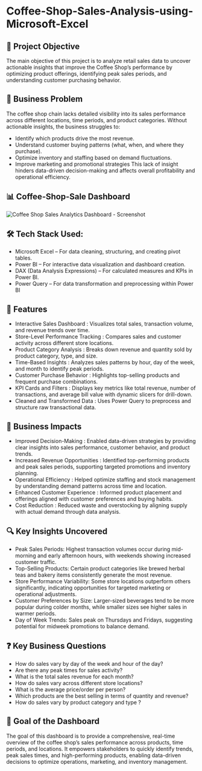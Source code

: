 # Coffee-Shop-Sales-Analysis-using-Microsoft-Excel

## 🎯 Project Objective
The main objective of this project is to analyze retail sales data to uncover actionable insights that improve the Coffee Shop’s performance by optimizing product offerings, identifying peak sales periods, and understanding customer purchasing behavior.

## 🧩 Business Problem
The coffee shop chain lacks detailed visibility into its sales performance across different locations, time periods, and product categories. Without actionable insights, the business struggles to:
- Identify which products drive the most revenue.
- Understand customer buying patterns (what, when, and where they purchase).
- Optimize inventory and staffing based on demand fluctuations.
- Improve marketing and promotional strategies
This lack of insight hinders data-driven decision-making and affects overall profitability and operational efficiency.

##  📊 Coffee-Shop-Sale Dashboard
![Coffee Shop Sales Analytics Dashboard - Screenshot](https://github.com/user-attachments/assets/057c82d5-3312-4910-aab8-cfdb91247773)

## 🛠️ Tech Stack Used:
- Microsoft Excel – For data cleaning, structuring, and creating pivot tables.
- Power BI – For interactive data visualization and dashboard creation.
- DAX (Data Analysis Expressions) – For calculated measures and KPIs in Power BI.
- Power Query – For data transformation and preprocessing within Power BI

## 🌟 Features 
- Interactive Sales Dashboard : Visualizes total sales, transaction volume, and revenue trends over time.
- Store-Level Performance Tracking : Compares sales and customer activity across different store locations.
- Product Category Analysis : Breaks down revenue and quantity sold by product category, type, and size.
- Time-Based Insights : Analyzes sales patterns by hour, day of the week, and month to identify peak periods.
- Customer Purchase Behavior : Highlights top-selling products and frequent purchase combinations.
- KPI Cards and Filters : Displays key metrics like total revenue, number of transactions, and average bill value with dynamic slicers for drill-down.
- Cleaned and Transformed Data : Uses Power Query to preprocess and structure raw transactional data.

## 💼 Business Impacts
- Improved Decision-Making : Enabled data-driven strategies by providing clear insights into sales performance, customer behavior, and product trends.
- Increased Revenue Opportunities : Identified top-performing products and peak sales periods, supporting targeted promotions and inventory planning.
- Operational Efficiency : Helped optimize staffing and stock management by understanding demand patterns across time and location.
- Enhanced Customer Experience : Informed product placement and offerings aligned with customer preferences and buying habits.
- Cost Reduction : Reduced waste and overstocking by aligning supply with actual demand through data analysis.

##  🔍 Key Insights Uncovered
- Peak Sales Periods: Highest transaction volumes occur during mid-morning and early afternoon hours, with weekends showing increased customer traffic.
- Top-Selling Products: Certain product categories like brewed herbal teas and bakery items consistently generate the most revenue.
- Store Performance Variability: Some store locations outperform others significantly, indicating opportunities for targeted marketing or operational adjustments.
- Customer Preferences by Size: Larger-sized beverages tend to be more popular during colder months, while smaller sizes see higher sales in warmer periods.
- Day of Week Trends: Sales peak on Thursdays and Fridays, suggesting potential for midweek promotions to balance demand.

## ❓ Key Business Questions
- How do sales vary by day of the week and hour of the day?
- Are there any peak times for sales activity?
- What is the total sales revenue for each month?
- How do sales vary across different store locations?
- What is the average price/order per person?
- Which products are the best selling in terms of quantity and revenue?
- How do sales vary by product category and type ?

## 🎯 Goal of the Dashboard
The goal of this dashboard is to provide a comprehensive, real-time overview of the coffee shop’s sales performance across products, time periods, and locations. It empowers stakeholders to quickly identify trends, peak sales times, and high-performing products, enabling data-driven decisions to optimize operations, marketing, and inventory management.

